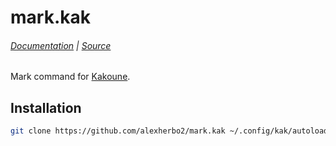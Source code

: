 # mark.kak

###### [Documentation] | [Source]

[Source]: rc/mark.kak
[Documentation]: docs/mark.asciidoc

Mark command for [Kakoune].

[Kakoune]: https://kakoune.org

## Installation

``` sh
git clone https://github.com/alexherbo2/mark.kak ~/.config/kak/autoload/mark
```
